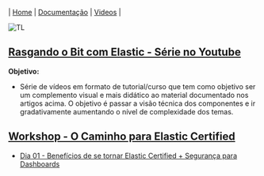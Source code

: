 | [Home](https://techlipe.github.io/Guia-Completo-Elastic-Stack) | [Documentação](https://techlipe.github.io/Guia-Completo-Elastic-Stack/guia-completo) | [Videos](https://techlipe.github.io/Guia-Completo-Elastic-Stack/rasgando-o-bit-com-elastic) | 

![TL](banner-tl.png)

## [Rasgando o Bit com Elastic - Série no Youtube](https://www.youtube.com/playlist?list=PLOxUmBlyr2_6p0NbPaTmDU6sClaQBHNsz)

**Objetivo:**
- Série de vídeos em formato de tutorial/curso que tem como objetivo ser um complemento visual e mais didático ao material documentado nos artigos acima. O objetivo é passar a visão técnica dos componentes e ir gradativamente aumentando o nível de complexidade dos temas.


## [Workshop - O Caminho para Elastic Certified](https://www.youtube.com/watch?v=pygYIx-8cC8&ab_channel=TechLipe)

* [Dia 01 - Benefícios de se tornar Elastic Certified + Segurança para Dashboards](https://www.youtube.com/watch?v=pygYIx-8cC8&ab_channel=TechLipe)
